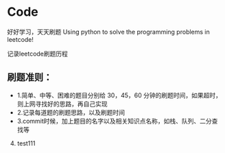 # Code
好好学习，天天刷题
Using python to solve the programming problems in leetcode!
 
记录leetcode刷题历程

## 刷题准则：

* 1.简单、中等、困难的题目分别给 30，45，60 分钟的刷题时间，如果超时，则上网寻找好的思路，再自己实现
* 2.记录每道题的刷题思路，以及刷题时间
* 3.commit时候，加上题目的名字以及相关知识点名称，如栈、队列、二分查找等

4. test111
